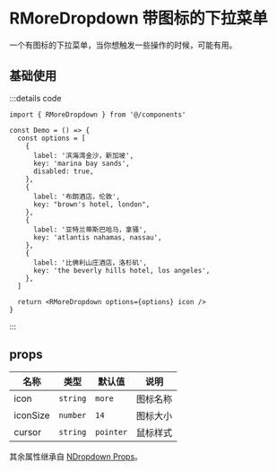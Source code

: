 # RMoreDropdown 带图标的下拉菜单

一个有图标的下拉菜单，当你想触发一些操作的时候，可能有用。

## 基础使用

:::details code

```tsx
import { RMoreDropdown } from '@/components'

const Demo = () => {
  const options = [
    {
      label: '滨海湾金沙，新加坡',
      key: 'marina bay sands',
      disabled: true,
    },
    {
      label: '布朗酒店，伦敦',
      key: "brown's hotel, london",
    },
    {
      label: '亚特兰蒂斯巴哈马，拿骚',
      key: 'atlantis nahamas, nassau',
    },
    {
      label: '比佛利山庄酒店，洛杉矶',
      key: 'the beverly hills hotel, los angeles',
    },
  ]

  return <RMoreDropdown options={options} icon />
}
```

:::

## props

| 名称     | 类型     | 默认值    | 说明     |
| -------- | -------- | --------- | -------- |
| icon     | `string` | `more`    | 图标名称 |
| iconSize | `number` | `14`      | 图标大小 |
| cursor   | `string` | `pointer` | 鼠标样式 |

其余属性继承自 [NDropdown Props](https://www.naiveui.com/zh-CN/dark/components/dropdown#API)。

